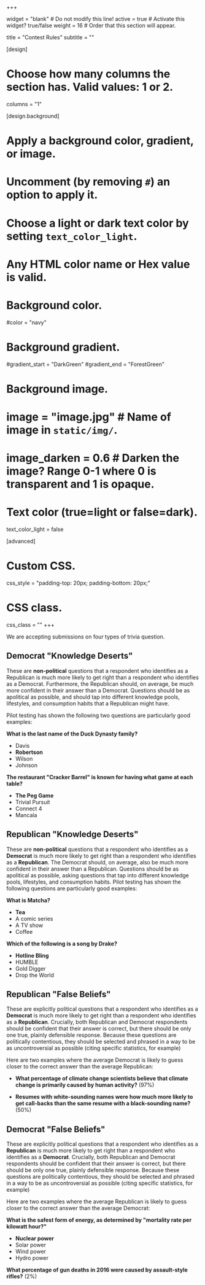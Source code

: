+++

widget = "blank"  # Do not modify this line!
active = true  # Activate this widget? true/false
weight = 16  # Order that this section will appear.

title = "Contest Rules"
subtitle = ""

[design]
  # Choose how many columns the section has. Valid values: 1 or 2.
  columns = "1"

[design.background]
  # Apply a background color, gradient, or image.
  #   Uncomment (by removing `#`) an option to apply it.
  #   Choose a light or dark text color by setting `text_color_light`.
  #   Any HTML color name or Hex value is valid.

  # Background color.
  #color = "navy"

  # Background gradient.
  #gradient_start = "DarkGreen"
  #gradient_end = "ForestGreen"

  # Background image.
  # image = "image.jpg"  # Name of image in `static/img/`.
  # image_darken = 0.6  # Darken the image? Range 0-1 where 0 is transparent and 1 is opaque.

  # Text color (true=light or false=dark).
  text_color_light = false

[advanced]
 # Custom CSS.
 css_style = "padding-top: 20px; padding-bottom: 20px;"

 # CSS class.
 css_class = ""
+++

We are accepting submissions on four types of trivia question.

## Democrat "Knowledge Deserts"

These are **non-political** questions that a respondent who identifies as a Republican is much more likely to get right than a respondent who identifies as a Democrat.  Furthermore, the Republican should, on average, be much more confident in their answer than a Democrat.  Questions should be as apolitical as possible, and should tap into different knowledge pools, lifestyles, and consumption habits that a Republican might have.

Pilot testing has shown the following two questions are particularly good examples:

**What is the last name of the Duck Dynasty family?**
 *	Davis
 * **Robertson**
 * Wilson
 * Johnson

**The restaurant "Cracker Barrel" is known for having what game at each table?**
 * **The Peg Game**
 * Trivial Pursuit
 * Connect 4
 * Mancala

## Republican "Knowledge Deserts"

These are **non-political** questions that a respondent who identifies as a **Democrat** is much more likely to get right than a respondent who identifies as a **Republican**.  The Democrat should, on average, also be much more confident in their answer than a Republican. Questions should be as apolitical as possible, asking questions that tap into different knowledge pools, lifestyles, and consumption habits. Pilot testing has shown the following questions are particularly good examples:

**What is Matcha?**

 * **Tea**
 * A comic series
 * A TV show
 * Coffee

**Which of the following is a song by Drake?**

* **Hotline Bling**
* HUMBLE
* Gold Digger
* Drop the World

## Republican "False Beliefs"

These are explicitly political questions that a respondent who identifies as a **Democrat** is much more likely to get right than a respondent who identifies as a **Republican**.  Crucially, both Republican and Democrat respondents should be confident that their answer is correct, but there should be only one true, plainly defensible response.  Because these questions are politically contentious, they should be selected and phrased in a way to be as uncontroversial as possible (citing specific statistics, for example)

Here are two examples where the average Democrat is likely to guess closer to the correct answer than the average Republican:

- **What percentage of climate change scientists believe that climate change is primarily caused by human activity?** (97%)

- **Resumes with white-sounding names were how much more likely to get call-backs than the same resume with a black-sounding name?** (50%)

## Democrat "False Beliefs"

These are explicitly political questions that a respondent who identifies as a **Republican** is much more likely to get right than a respondent who identifies as a **Democrat**.  Crucially, both Republican and Democrat respondents should be confident that their answer is correct, but there should be only one true, plainly defensible response.  Because these questions are politically contentious, they should be selected and phrased in a way to be as uncontroversial as possible (citing specific statistics, for example)

Here are two examples where the average Republican is likely to guess closer to the correct answer than the average Democrat:

**What is the safest form of energy, as determined by "mortality rate per kilowatt hour?"**

- **Nuclear power**
- Solar power
- Wind power
- Hydro power

**What percentage of gun deaths in 2016 were caused by assault-style rifles?**	(2%)
